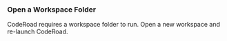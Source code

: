 ### Open a Workspace Folder

CodeRoad requires a workspace folder to run. Open a new workspace and re-launch CodeRoad.
